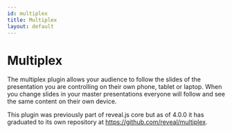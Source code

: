 ```yaml
---
id: multiplex
title: Multiplex
layout: default
---
```


# Multiplex

The multiplex plugin allows your audience to follow the slides of the presentation you are controlling on their own phone, tablet or laptop. When you change slides in your master presentations everyone will follow and see the same content on their own device.

This plugin was previously part of reveal.js core but as of 4.0.0 it has graduated to its own repository at <https://github.com/reveal/multiplex>.